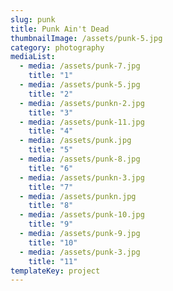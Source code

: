 ```yaml
---
slug: punk
title: Punk Ain't Dead
thumbnailImage: /assets/punk-5.jpg
category: photography
mediaList:
  - media: /assets/punk-7.jpg
    title: "1"
  - media: /assets/punk-5.jpg
    title: "2"
  - media: /assets/punkn-2.jpg
    title: "3"
  - media: /assets/punk-11.jpg
    title: "4"
  - media: /assets/punk.jpg
    title: "5"
  - media: /assets/punk-8.jpg
    title: "6"
  - media: /assets/punkn-3.jpg
    title: "7"
  - media: /assets/punkn.jpg
    title: "8"
  - media: /assets/punk-10.jpg
    title: "9"
  - media: /assets/punk-9.jpg
    title: "10"
  - media: /assets/punk-3.jpg
    title: "11"
templateKey: project
---
```

